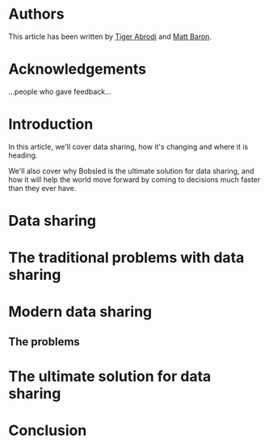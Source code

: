 # Authors

This article has been written by [Tiger Abrodi](https://www.linkedin.com/in/tiger-abrodi/) and [Matt Baron](https://www.linkedin.com/in/matthew-baron-7b732940/).

# Acknowledgements

...people who gave feedback...

# Introduction

In this article, we'll cover data sharing, how it's changing and where it is heading.

We'll also cover why Bobsled is the ultimate solution for data sharing, and how it will help the world move forward by coming to decisions much faster than they ever have.

# Data sharing

# The traditional problems with data sharing

# Modern data sharing

## The problems

# The ultimate solution for data sharing

# Conclusion
